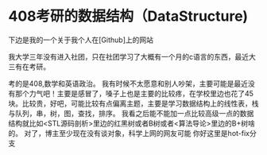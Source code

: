 # 408考研的数据结构（DataStructure)

下边是我的一个关于我个人在[Github]上的网站[](https://github.com/lovecjiayao)

我大学三年没有进入社团，只在社团学习了大概有一个月的c语言的东西，最近大三有在考研。

考的是408,数学和英语政治。
我有时候不太愿意和别人吵架，主要可能是最近没有那个力气吧！主要是感冒了，嗓子上也是主要的比较疼，在学校里边也花了45块。比较贵，好吧，可能比较有点偏离主题，主要是学习数据结构上的线性表，栈与队列，串，树，图，查找，排序。
我看之后能不能加一点比较高级一点的数据结构就比如<STL源码剖析>里边的红黑树或者B树或者<算法导论>里边的B+树啥的。
对了，博主至少现在没有谈对象，科学上网的网友可能
你好这里是hot-fix分支




